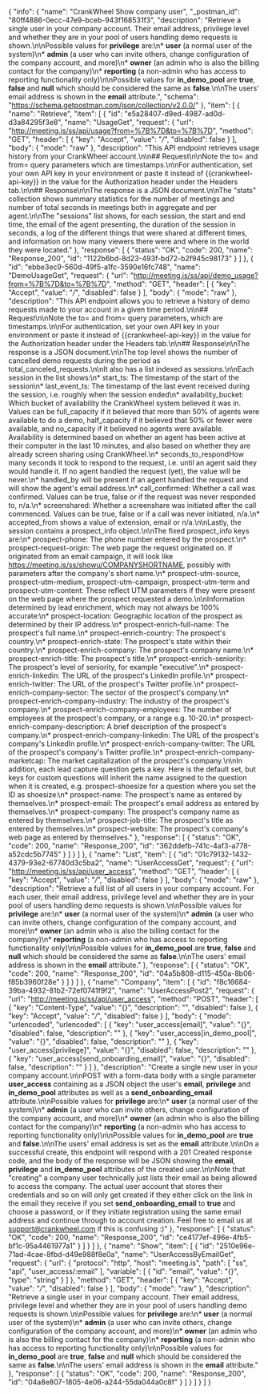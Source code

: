 {
  "info": {
    "name": "CrankWheel Show company user",
    "_postman_id": "80ff4886-0ecc-47e9-bceb-943f168531f3",
    "description": "Retrieve a single user in your company account. Their email address, privilege level and whether they are in your pool of users handling demo requests is shown.\n\nPossible values for **privilege** are:\n* **user** (a normal user of the system)\n* **admin** (a user who can invite others, change configuration of the company account, and more)\n* **owner** (an admin who is also the billing contact for the company)\n* **reporting** (a non-admin who has access to reporting functionality only)\n\nPossible values for **in_demo_pool** are **true**, **false** and **null** which should be considered the same as **false**.\n\nThe users' email address is shown in the **email** attribute.",
    "schema": "https://schema.getpostman.com/json/collection/v2.0.0/"
  },
  "item": [
    {
      "name": "Retrieve",
      "item": [
        {
          "id": "e5a28407-d9ed-4987-ad0d-d3a84295f3e8",
          "name": "UsageGet",
          "request": {
            "url": "http://meeting.is/ss/api/usage?from=%7B%7D&to=%7B%7D",
            "method": "GET",
            "header": [
              {
                "key": "Accept",
                "value": "*/*",
                "disabled": false
              }
            ],
            "body": {
              "mode": "raw"
            },
            "description": "This API endpoint retrieves usage history from your CrankWheel account.\n\n## Request\n\nNote the to= and from= query parameters which are timestamps.\n\nFor authentication, set your own API key in your environment or paste it instead of {{crankwheel-api-key}} in the value for the Authorization header under the Headers tab.\n\n## Response\n\nThe response is a JSON document.\n\nThe \"stats\" collection shows summary statistics for the number of meetings and number of total seconds in meetings both in aggregate and per agent.\n\nThe \"sessions\" list shows, for each session, the start and end time, the email of the agent presenting, the duration of the session in seconds, a log of the different things that were shared at different times, and information on how many viewers there were and where in the world they were located."
          },
          "response": [
            {
              "status": "OK",
              "code": 200,
              "name": "Response_200",
              "id": "1122b6bd-8d23-493f-bd72-b2f945c98173"
            }
          ]
        },
        {
          "id": "ebbe3ec9-560d-49f5-a1fc-3590e16fc748",
          "name": "DemoUsageGet",
          "request": {
            "url": "http://meeting.is/ss/api/demo_usage?from=%7B%7D&to=%7B%7D",
            "method": "GET",
            "header": [
              {
                "key": "Accept",
                "value": "*/*",
                "disabled": false
              }
            ],
            "body": {
              "mode": "raw"
            },
            "description": "This API endpoint allows you to retrieve a history of demo requests made to your account in a given time period.\n\n## Request\n\nNote the to= and from= query parameters, which are timestamps.\n\nFor authentication, set your own API key in your environment or paste it instead of {{crankwheel-api-key}} in the value for the Authorization header under the Headers tab.\n\n## Response\n\nThe response is a JSON document.\n\nThe top level shows the number of cancelled demo requests during the period as total_canceled_requests.\n\nIt also has a list indexed as sessions.\n\nEach session in the list shows:\n* start_ts: The timestamp of the start of the session\n* last_event_ts: The timestamp of the last event received during the session, i.e. roughly when the session ended\n* availability_bucket: Which bucket of availability the CrankWheel system believed it was in. Values can be full_capacity if it believed that more than 50% of agents were available to do a demo, half_capacity if it believed that 50% or fewer were available, and no_capacity if it believed no agents were available. Availability is determined based on whether an agent has been active at their computer in the last 10 minutes, and also based on whether they are already screen sharing using CrankWheel.\n* seconds_to_respondHow many seconds it took to respond to the request, i.e. until an agent said they would handle it. If no agent handled the request (yet), the value will be never.\n* handled_by will be present if an agent handled the request and will show the agent's email address.\n* call_confirmed: Whether a call was confirmed. Values can be true, false or if the request was never responded to, n/a.\n* screenshared: Whether a screenshare was initiated after the call commenced. Values can be true, false or if a call was never initiated, n/a.\n* accepted_from shows a value of extension, email or n/a.\n\nLastly, the session contains a prospect_info object.\n\nThe fixed prospect_info keys are:\n* prospect-phone: The phone number entered by the prospect.\n* prospect-request-origin: The web page the request originated on. If originated from an email campaign, it will look like https://meeting.is/ss/showu/COMPANYSHORTNAME, possibly with parameters after the company's short name.\n* prospect-utm-source, prospect-utm-medium, prospect-utm-campaign, prospect-utm-term and prospect-utm-content: These reflect UTM parameters if they were present on the web page where the prospect requested a demo.\n\nInformation determined by lead enrichment, which may not always be 100% accurate:\n* prospect-location: Geographic location of the prospect as determined by their IP address.\n* prospect-enrich-full-name: The prospect's full name.\n* prospect-enrich-country: The prospect's country.\n* prospect-enrich-state: The prospect's state within their country.\n* prospect-enrich-company: The prospect's company name.\n* prospect-enrich-title: The prospect's title.\n* prospect-enrich-seniority: The prospect's level of seniority, for example \"executive\".\n* prospect-enrich-linkedin: The URL of the prospect's LinkedIn profile.\n* prospect-enrich-twitter: The URL of the prospect's Twitter profile.\n* prospect-enrich-company-sector: The sector of the prospect's company.\n* prospect-enrich-company-industry: The industry of the prospect's company.\n* prospect-enrich-company-employees: The number of employees at the prospect's company, or a range e.g. 10-20.\n* prospect-enrich-company-description: A brief description of the prospect's company.\n* prospect-enrich-company-linkedin: The URL of the prospect's company's LinkedIn profile.\n* prospect-enrich-company-twitter: The URL of the prospect's company's Twitter profile.\n* prospect-enrich-company-marketcap: The market capitalization of the prospect's company.\n\nIn addition, each lead capture question gets a key. Here is the default set, but keys for custom questions will inherit the name assigned to the question when it is created, e.g. prospect-shoesize for a question where you set the ID as shoesize:\n* prospect-name: The prospect's name as entered by themselves.\n* prospect-email: The prospect's email address as entered by themselves.\n* prospect-company: The prospect's company name as entered by themselves.\n* prospect-job-title: The prospect's title as entered by themselves.\n* prospect-website: The prospect's company's web page as entered by themselves."
          },
          "response": [
            {
              "status": "OK",
              "code": 200,
              "name": "Response_200",
              "id": "362ddefb-741c-4af3-a778-a52cdc5b7745"
            }
          ]
        }
      ]
    },
    {
      "name": "List",
      "item": [
        {
          "id": "01c79132-1432-4379-93e2-67740d3c5ba2",
          "name": "UserAccessGet",
          "request": {
            "url": "http://meeting.is/ss/api/user_access",
            "method": "GET",
            "header": [
              {
                "key": "Accept",
                "value": "*/*",
                "disabled": false
              }
            ],
            "body": {
              "mode": "raw"
            },
            "description": "Retrieve a full list of all users in your company account. For each user, their email address, privilege level and whether they are in your pool of users handling demo requests is shown.\n\nPossible values for **privilege** are:\n* **user** (a normal user of the system)\n* **admin** (a user who can invite others, change configuration of the company account, and more)\n* **owner** (an admin who is also the billing contact for the company)\n* **reporting** (a non-admin who has access to reporting functionality only)\n\nPossible values for **in_demo_pool** are **true**, **false** and **null** which should be considered the same as **false**.\n\nThe users' email address is shown in the **email** attribute."
          },
          "response": [
            {
              "status": "OK",
              "code": 200,
              "name": "Response_200",
              "id": "04a5b808-d115-450a-8b06-f85b3960f28e"
            }
          ]
        }
      ]
    },
    {
      "name": "Company",
      "item": [
        {
          "id": "f8c16684-39ba-4932-81b2-72ef0741f9f2",
          "name": "UserAccessPost2",
          "request": {
            "url": "http://meeting.is/ss/api/user_access",
            "method": "POST",
            "header": [
              {
                "key": "Content-Type",
                "value": "{}",
                "description": "",
                "disabled": false
              },
              {
                "key": "Accept",
                "value": "*/*",
                "disabled": false
              }
            ],
            "body": {
              "mode": "urlencoded",
              "urlencoded": [
                {
                  "key": "user_access[email]",
                  "value": "{}",
                  "disabled": false,
                  "description": ""
                },
                {
                  "key": "user_access[in_demo_pool]",
                  "value": "{}",
                  "disabled": false,
                  "description": ""
                },
                {
                  "key": "user_access[privilege]",
                  "value": "{}",
                  "disabled": false,
                  "description": ""
                },
                {
                  "key": "user_access[send_onboarding_email]",
                  "value": "{}",
                  "disabled": false,
                  "description": ""
                }
              ]
            },
            "description": "Create a single new user in your company account.\n\nPOST with a form-data body with a single parameter **user_access** containing as a JSON object the user's **email**, **privilege** and **in_demo_pool** attributes as well as a **send_onboarding_email** attribute.\n\nPossible values for **privilege** are:\n* **user** (a normal user of the system)\n* **admin** (a user who can invite others, change configuration of the company account, and more)\n* **owner** (an admin who is also the billing contact for the company)\n* **reporting** (a non-admin who has access to reporting functionality only)\n\nPossible values for **in_demo_pool** are **true** and **false**.\n\nThe users' email address is set as the **email** attribute.\n\nOn a successful create, this endpoint will respond with a 201 Created response code, and the body of the response will be JSON showing the **email**, **privilege** and **in_demo_pool** attributes of the created user.\n\nNote that \"creating\" a company user technically just lists their email as being allowed to access the company. The actual user account that stores their credentials and so on will only get created if they either click on the link in the email they receive if you set **send_onboarding_email** to **true** and choose a password, or if they initiate registration using the same email address and continue through to account creation. Feel free to email us at support@crankwheel.com if this is confusing :)"
          },
          "response": [
            {
              "status": "OK",
              "code": 200,
              "name": "Response_200",
              "id": "ce4177ef-496e-4fb5-bf1c-95a4461977a1"
            }
          ]
        }
      ]
    },
    {
      "name": "Show",
      "item": [
        {
          "id": "2510e96e-71ad-4cae-8fbd-d49e988f8e0a",
          "name": "UserAccessByEmailGet",
          "request": {
            "url": {
              "protocol": "http",
              "host": "meeting.is",
              "path": [
                "ss",
                "api",
                "user_access/:email"
              ],
              "variable": [
                {
                  "id": "email",
                  "value": "{}",
                  "type": "string"
                }
              ]
            },
            "method": "GET",
            "header": [
              {
                "key": "Accept",
                "value": "*/*",
                "disabled": false
              }
            ],
            "body": {
              "mode": "raw"
            },
            "description": "Retrieve a single user in your company account. Their email address, privilege level and whether they are in your pool of users handling demo requests is shown.\n\nPossible values for **privilege** are:\n* **user** (a normal user of the system)\n* **admin** (a user who can invite others, change configuration of the company account, and more)\n* **owner** (an admin who is also the billing contact for the company)\n* **reporting** (a non-admin who has access to reporting functionality only)\n\nPossible values for **in_demo_pool** are **true**, **false** and **null** which should be considered the same as **false**.\n\nThe users' email address is shown in the **email** attribute."
          },
          "response": [
            {
              "status": "OK",
              "code": 200,
              "name": "Response_200",
              "id": "04a8e807-1805-4e06-a244-55da044a0c8f"
            }
          ]
        }
      ]
    }
  ]
}